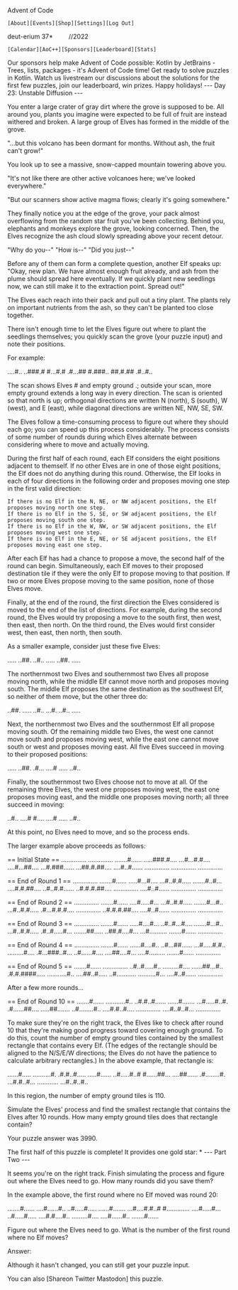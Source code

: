 
Advent of Code

    [About][Events][Shop][Settings][Log Out]

deut-erium 37*
        //2022

    [Calendar][AoC++][Sponsors][Leaderboard][Stats]

Our sponsors help make Advent of Code possible:
Kotlin by JetBrains - Trees, lists, packages - it's Advent of Code time! Get ready to solve puzzles in Kotlin. Watch us livestream our discussions about the solutions for the first few puzzles, join our leaderboard, win prizes. Happy holidays!
--- Day 23: Unstable Diffusion ---

You enter a large crater of gray dirt where the grove is supposed to be. All around you, plants you imagine were expected to be full of fruit are instead withered and broken. A large group of Elves has formed in the middle of the grove.

"...but this volcano has been dormant for months. Without ash, the fruit can't grow!"

You look up to see a massive, snow-capped mountain towering above you.

"It's not like there are other active volcanoes here; we've looked everywhere."

"But our scanners show active magma flows; clearly it's going somewhere."

They finally notice you at the edge of the grove, your pack almost overflowing from the random star fruit you've been collecting. Behind you, elephants and monkeys explore the grove, looking concerned. Then, the Elves recognize the ash cloud slowly spreading above your recent detour.

"Why do you--" "How is--" "Did you just--"

Before any of them can form a complete question, another Elf speaks up: "Okay, new plan. We have almost enough fruit already, and ash from the plume should spread here eventually. If we quickly plant new seedlings now, we can still make it to the extraction point. Spread out!"

The Elves each reach into their pack and pull out a tiny plant. The plants rely on important nutrients from the ash, so they can't be planted too close together.

There isn't enough time to let the Elves figure out where to plant the seedlings themselves; you quickly scan the grove (your puzzle input) and note their positions.

For example:

....#..
..###.#
#...#.#
.#...##
#.###..
##.#.##
.#..#..

The scan shows Elves # and empty ground .; outside your scan, more empty ground extends a long way in every direction. The scan is oriented so that north is up; orthogonal directions are written N (north), S (south), W (west), and E (east), while diagonal directions are written NE, NW, SE, SW.

The Elves follow a time-consuming process to figure out where they should each go; you can speed up this process considerably. The process consists of some number of rounds during which Elves alternate between considering where to move and actually moving.

During the first half of each round, each Elf considers the eight positions adjacent to themself. If no other Elves are in one of those eight positions, the Elf does not do anything during this round. Otherwise, the Elf looks in each of four directions in the following order and proposes moving one step in the first valid direction:

    If there is no Elf in the N, NE, or NW adjacent positions, the Elf proposes moving north one step.
    If there is no Elf in the S, SE, or SW adjacent positions, the Elf proposes moving south one step.
    If there is no Elf in the W, NW, or SW adjacent positions, the Elf proposes moving west one step.
    If there is no Elf in the E, NE, or SE adjacent positions, the Elf proposes moving east one step.

After each Elf has had a chance to propose a move, the second half of the round can begin. Simultaneously, each Elf moves to their proposed destination tile if they were the only Elf to propose moving to that position. If two or more Elves propose moving to the same position, none of those Elves move.

Finally, at the end of the round, the first direction the Elves considered is moved to the end of the list of directions. For example, during the second round, the Elves would try proposing a move to the south first, then west, then east, then north. On the third round, the Elves would first consider west, then east, then north, then south.

As a smaller example, consider just these five Elves:

.....
..##.
..#..
.....
..##.
.....

The northernmost two Elves and southernmost two Elves all propose moving north, while the middle Elf cannot move north and proposes moving south. The middle Elf proposes the same destination as the southwest Elf, so neither of them move, but the other three do:

..##.
.....
..#..
...#.
..#..
.....

Next, the northernmost two Elves and the southernmost Elf all propose moving south. Of the remaining middle two Elves, the west one cannot move south and proposes moving west, while the east one cannot move south or west and proposes moving east. All five Elves succeed in moving to their proposed positions:

.....
..##.
.#...
....#
.....
..#..

Finally, the southernmost two Elves choose not to move at all. Of the remaining three Elves, the west one proposes moving west, the east one proposes moving east, and the middle one proposes moving north; all three succeed in moving:

..#..
....#
#....
....#
.....
..#..

At this point, no Elves need to move, and so the process ends.

The larger example above proceeds as follows:

== Initial State ==
..............
..............
.......#......
.....###.#....
...#...#.#....
....#...##....
...#.###......
...##.#.##....
....#..#......
..............
..............
..............

== End of Round 1 ==
..............
.......#......
.....#...#....
...#..#.#.....
.......#..#...
....#.#.##....
..#..#.#......
..#.#.#.##....
..............
....#..#......
..............
..............

== End of Round 2 ==
..............
.......#......
....#.....#...
...#..#.#.....
.......#...#..
...#..#.#.....
.#...#.#.#....
..............
..#.#.#.##....
....#..#......
..............
..............

== End of Round 3 ==
..............
.......#......
.....#....#...
..#..#...#....
.......#...#..
...#..#.#.....
.#..#.....#...
.......##.....
..##.#....#...
...#..........
.......#......
..............

== End of Round 4 ==
..............
.......#......
......#....#..
..#...##......
...#.....#.#..
.........#....
.#...###..#...
..#......#....
....##....#...
....#.........
.......#......
..............

== End of Round 5 ==
.......#......
..............
..#..#.....#..
.........#....
......##...#..
.#.#.####.....
...........#..
....##..#.....
..#...........
..........#...
....#..#......
..............

After a few more rounds...

== End of Round 10 ==
.......#......
...........#..
..#.#..#......
......#.......
...#.....#..#.
.#......##....
.....##.......
..#........#..
....#.#..#....
..............
....#..#..#...
..............

To make sure they're on the right track, the Elves like to check after round 10 that they're making good progress toward covering enough ground. To do this, count the number of empty ground tiles contained by the smallest rectangle that contains every Elf. (The edges of the rectangle should be aligned to the N/S/E/W directions; the Elves do not have the patience to calculate arbitrary rectangles.) In the above example, that rectangle is:

......#.....
..........#.
.#.#..#.....
.....#......
..#.....#..#
#......##...
....##......
.#........#.
...#.#..#...
............
...#..#..#..

In this region, the number of empty ground tiles is 110.

Simulate the Elves' process and find the smallest rectangle that contains the Elves after 10 rounds. How many empty ground tiles does that rectangle contain?

Your puzzle answer was 3990.

The first half of this puzzle is complete! It provides one gold star: *
--- Part Two ---

It seems you're on the right track. Finish simulating the process and figure out where the Elves need to go. How many rounds did you save them?

In the example above, the first round where no Elf moved was round 20:

.......#......
....#......#..
..#.....#.....
......#.......
...#....#.#..#
#.............
....#.....#...
..#.....#.....
....#.#....#..
.........#....
....#......#..
.......#......

Figure out where the Elves need to go. What is the number of the first round where no Elf moves?

Answer:

Although it hasn't changed, you can still get your puzzle input.

You can also [Shareon Twitter Mastodon] this puzzle.
